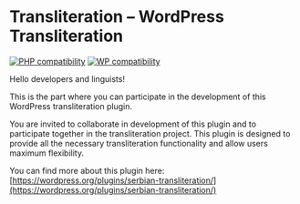 Transliteration – WordPress Transliteration
========

[![PHP compatibility](https://plugintests.com/plugins/wporg/serbian-transliteration/php-badge.svg)](https://plugintests.com/plugins/wporg/serbian-transliteration/latest) [![WP compatibility](https://plugintests.com/plugins/wporg/serbian-transliteration/wp-badge.svg)](https://plugintests.com/plugins/wporg/serbian-transliteration/latest)

Hello developers and linguists!

This is the part where you can participate in the development of this WordPress transliteration plugin.

You are invited to collaborate in development of this plugin and to participate together in the transliteration project. This plugin is designed to provide all the necessary transliteration functionality and allow users maximum flexibility.

You can find more about this plugin here: [https://wordpress.org/plugins/serbian-transliteration/](https://wordpress.org/plugins/serbian-transliteration/)